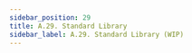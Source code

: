 ```yaml
---
sidebar_position: 29
title: A.29. Standard Library
sidebar_label: A.29. Standard Library (WIP)
---
```


